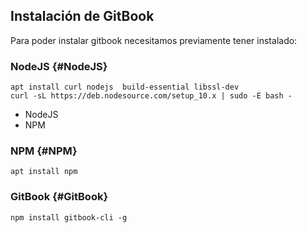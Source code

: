 ## Instalación de GitBook
Para poder instalar gitbook necesitamos previamente tener instalado:



### NodeJS {#NodeJS}
```
apt install curl nodejs  build-essential libssl-dev
curl -sL https://deb.nodesource.com/setup_10.x | sudo -E bash -
```
- NodeJS
- NPM


### NPM {#NPM}
```
apt install npm
```

### GitBook {#GitBook}
```
npm install gitbook-cli -g
```
